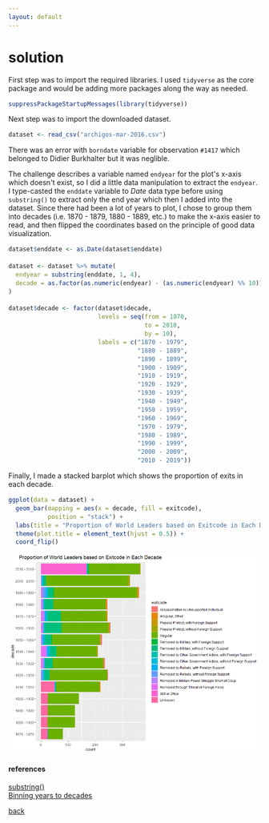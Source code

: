 ```yaml
---
layout: default
---
```


# solution

First step was to import the required libraries. I used ```tidyverse``` as the core package and would be adding more packages along the way as needed.

```r
suppressPackageStartupMessages(library(tidyverse))
```

Next step was to import the downloaded dataset.

```r
dataset <- read_csv("archigos-mar-2016.csv")
```

There was an error with `borndate` variable for observation `#1417` which belonged to Didier Burkhalter but it was neglible.

The challenge describes a variable named `endyear` for the plot's x-axis which doesn't exist, so I did a little data manipulation to extract the `endyear`. I type-casted the `enddate` variable to _Date_ data type before using `substring()` to extract only the end year which then I added into the dataset. Since there had been a lot of years to plot, I chose to group them into decades (i.e. 1870 - 1879, 1880 - 1889, etc.) to make the x-axis easier to read, and then flipped the coordinates based on the principle of good data visualization.

```r
dataset$enddate <- as.Date(dataset$enddate)

dataset <- dataset %>% mutate(
  endyear = substring(enddate, 1, 4),
  decade = as.factor(as.numeric(endyear) - (as.numeric(endyear) %% 10))
)

dataset$decade <- factor(dataset$decade,
                         levels = seq(from = 1870,
                                      to = 2010,
                                      by = 10),
                         labels = c("1870 - 1979",
                                    "1880 - 1889",
                                    "1890 - 1899",
                                    "1900 - 1909",
                                    "1910 - 1919",
                                    "1920 - 1929",
                                    "1930 - 1939",
                                    "1940 - 1949",
                                    "1950 - 1959",
                                    "1960 - 1969",
                                    "1970 - 1979",
                                    "1980 - 1989",
                                    "1990 - 1999",
                                    "2000 - 2009",
                                    "2010 - 2019"))
```

Finally, I made a stacked barplot which shows the proportion of exits in each decade.

```r
ggplot(data = dataset) +
  geom_bar(mapping = aes(x = decade, fill = exitcode),
           position = "stack") +
  labs(title = "Proportion of World Leaders based on Exitcode in Each Decade") +
  theme(plot.title = element_text(hjust = 0.5)) +
  coord_flip()
```

![](images/plot1.PNG)

#### references

[substring()](http://rfunction.com/archives/1692) <br>
[Binning years to decades](https://stackoverflow.com/questions/35352914/floor-a-year-to-the-decade-in-r)

[back](./challenge.md)
